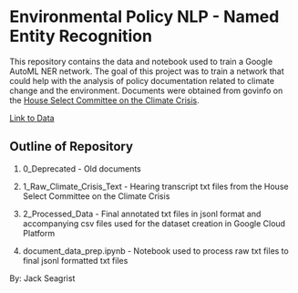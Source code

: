 # Environmental Policy NLP - Named Entity Recognition

This repository contains the data and notebook used to train a Google AutoML NER network. The goal of this project was to train a network that could help with the analysis of policy documentation related to climate change and the environment. Documents were obtained from govinfo on the [House Select Committee on the Climate Crisis](https://climatecrisis.house.gov/).

[Link to Data](https://www.govinfo.gov/committee/house-climate?path=/browsecommittee/chamber/house/committee/climate/collection/CHRG/congress/116)

## Outline of Repository
1. 0_Deprecated - Old documents

2. 1_Raw_Climate_Crisis_Text - Hearing transcript txt files from the House Select Committee on the Climate Crisis

3. 2_Processed_Data - Final annotated txt files in jsonl format and accompanying csv files used for the dataset creation in Google Cloud Platform

4. document_data_prep.ipynb - Notebook used to process raw txt files to final jsonl formatted txt files

By: Jack Seagrist

